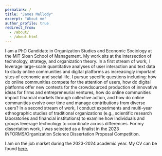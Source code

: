```yaml
---
permalink: /
title: "James Mellody"
excerpt: "About me"
author_profile: true
redirect_from: 
  - /about/
  - /about.html
---
```


I am a PhD Candidate in Organization Studies and Economic Sociology at the MIT Sloan School of Management. My work sits at the intersection of technology, strategy, and organization theory. In a first stream of work, I leverage large-scale quantitative analyses of user interaction and text data to study online communities and digital platforms as increasingly important sites of economic and social life. I pursue specific questions including: how do online communities compete for the attention of users, how do digital platforms offer new contexts for the crowdsourced production of innovative ideas for firms and entrepreneurial ventures, how do online communities impact financial markets through collective action, and how do online communities evolve over time and manage contributions from diverse users? In a second stream of work, I conduct experiments and multi-year ethnographic studies of traditional organizations (e.g., scientific research laboratories and financial institutions) to examine how individuals and groups leverage technology to coordinate across differences. For my dissertation work, I was selected as a finalist in the 2023 INFORMS/Organization Science Dissertation Proposal Competition.

I am on the job market during the 2023-2024 academic year. My CV can be found <a href="files/Mellody_CV_2023.pdf" target="_blank">here.</a>